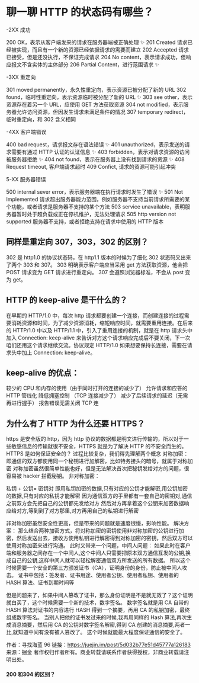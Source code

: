 # 聊一聊 HTTP 的状态码有哪些？

-2XX 成功

200 OK，表示从客户端发来的请求在服务器端被正确处理 ✨
201 Created 请求已经被实现，而且有一个新的资源已经依据请求的需要而建立
202 Accepted 请求已接受，但是还没执行，不保证完成请求
204 No content，表示请求成功，但响应报文不含实体的主体部分
206 Partial Content，进行范围请求 ✨

-3XX 重定向

301 moved permanently，永久性重定向，表示资源已被分配了新的 URL
302 found，临时性重定向，表示资源临时被分配了新的 URL ✨
303 see other，表示资源存在着另一个 URL，应使用 GET 方法获取资源
304 not modified，表示服务器允许访问资源，但因发生请求未满足条件的情况
307 temporary redirect，临时重定向，和 302 含义相同

-4XX 客户端错误

400 bad request，请求报文存在语法错误 ✨
401 unauthorized，表示发送的请求需要有通过 HTTP 认证的认证信息 ✨
403 forbidden，表示对请求资源的访问被服务器拒绝 ✨
404 not found，表示在服务器上没有找到请求的资源 ✨
408 Request timeout, 客户端请求超时
409 Confict, 请求的资源可能引起冲突

5-XX 服务器错误

500 internal sever error，表示服务器端在执行请求时发生了错误 ✨
501 Not Implemented 请求超出服务器能力范围，例如服务器不支持当前请求所需要的某个功能，或者请求是服务器不支持的某个方法
503 service unavailable，表明服务器暂时处于超负载或正在停机维护，无法处理请求
505 http version not supported 服务器不支持，或者拒绝支持在请求中使用的 HTTP 版本

## 同样是重定向 307，303，302 的区别？

302 是 http1.0 的协议状态码，在 http1.1 版本的时候为了细化 302 状态码又出来了两个 303 和 307。
303 明确表示客户端应当采用 get 方法获取资源，他会把 POST 请求变为 GET 请求进行重定向。
307 会遵照浏览器标准，不会从 post 变为 get。

## HTTP 的 keep-alive 是干什么的？

在早期的 HTTP/1.0 中，每次 http 请求都要创建一个连接，而创建连接的过程需要消耗资源和时间，为了减少资源消耗，缩短响应时间，就需要重用连接。在后来的 HTTP/1.0 中以及 HTTP/1.1 中，引入了重用连接的机制，就是在 http 请求头中加入 Connection: keep-alive 来告诉对方这个请求响应完成后不要关闭，下一次咱们还用这个请求继续交流。协议规定 HTTP/1.0 如果想要保持长连接，需要在请求头中加上 Connection: keep-alive。

## keep-alive 的优点：

较少的 CPU 和内存的使用（由于同时打开的连接的减少了）
允许请求和应答的 HTTP 管线化
降低拥塞控制 （TCP 连接减少了）
减少了后续请求的延迟（无需再进行握手）
报告错误无需关闭 TCP 连

## 为什么有了 HTTP 为什么还要 HTTPS？

https 是安全版的 http，因为 http 协议的数据都是明文进行传输的，所以对于一些敏感信息的传输就很不安全，HTTPS 就是为了解决 HTTP 的不安全而生的。
HTTPS 是如何保证安全的？
过程比较复杂，我们得先理解两个概念
对称加密：即通信的双方都使用同一个秘钥进行加解密，比如特务接头的暗号，就属于对称加密
对称加密虽然很简单性能也好，但是无法解决首次把秘钥发给对方的问题，很容易被 hacker 拦截秘钥。
非对称加密：

私钥 + 公钥= 密钥对
即用私钥加密的数据,只有对应的公钥才能解密,用公钥加密的数据,只有对应的私钥才能解密
因为通信双方的手里都有一套自己的密钥对,通信之前双方会先把自己的公钥都先发给对方
然后对方再拿着这个公钥来加密数据响应给对方,等到到了对方那里,对方再用自己的私钥进行解密

非对称加密虽然安全性更高，但是带来的问题就是速度很慢，影响性能。
解决方案：
那么结合两种加密方式，将对称加密的密钥使用非对称加密的公钥进行加密，然后发送出去，接收方使用私钥进行解密得到对称加密的密钥，然后双方可以使用对称加密来进行沟通。
此时又带来一个问题，中间人问题：
如果此时在客户端和服务器之间存在一个中间人,这个中间人只需要把原本双方通信互发的公钥,换成自己的公钥,这样中间人就可以轻松解密通信双方所发送的所有数据。
所以这个时候需要一个安全的第三方颁发证书（CA），证明身份的身份，防止被中间人攻击。
证书中包括：签发者、证书用途、使用者公钥、使用者私钥、使用者的 HASH 算法、证书到期时间等

但是问题来了，如果中间人篡改了证书，那么身份证明是不是就无效了？这个证明就白买了，这个时候需要一个新的技术，数字签名。
数字签名就是用 CA 自带的 HASH 算法对证书的内容进行 HASH 得到一个摘要，再用 CA 的私钥加密，最终组成数字签名。
当别人把他的证书发过来的时候,我再用同样的 Hash 算法,再次生成消息摘要，然后用 CA 的公钥对数字签名解密,得到 CA 创建的消息摘要,两者一比,就知道中间有没有被人篡改了。
这个时候就能最大程度保证通信的安全了。

作者：寻找海蓝 96
链接：https://juejin.im/post/5d032b77e51d45777a126183
来源：掘金
著作权归作者所有。商业转载请联系作者获得授权，非商业转载请注明出处。







#### 200 和304 的区别？

